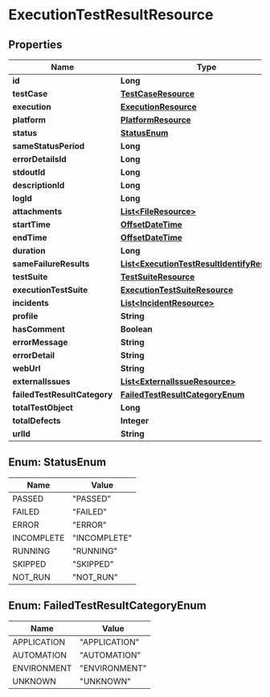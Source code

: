 # ExecutionTestResultResource

## Properties
Name | Type | Description | Notes
------------ | ------------- | ------------- | -------------
**id** | **Long** |  |  [optional]
**testCase** | [**TestCaseResource**](TestCaseResource.md) |  |  [optional]
**execution** | [**ExecutionResource**](ExecutionResource.md) |  |  [optional]
**platform** | [**PlatformResource**](PlatformResource.md) |  |  [optional]
**status** | [**StatusEnum**](#StatusEnum) |  |  [optional]
**sameStatusPeriod** | **Long** |  |  [optional]
**errorDetailsId** | **Long** |  |  [optional]
**stdoutId** | **Long** |  |  [optional]
**descriptionId** | **Long** |  |  [optional]
**logId** | **Long** |  |  [optional]
**attachments** | [**List&lt;FileResource&gt;**](FileResource.md) |  |  [optional]
**startTime** | [**OffsetDateTime**](OffsetDateTime.md) |  |  [optional]
**endTime** | [**OffsetDateTime**](OffsetDateTime.md) |  |  [optional]
**duration** | **Long** |  |  [optional]
**sameFailureResults** | [**List&lt;ExecutionTestResultIdentifyResource&gt;**](ExecutionTestResultIdentifyResource.md) |  |  [optional]
**testSuite** | [**TestSuiteResource**](TestSuiteResource.md) |  |  [optional]
**executionTestSuite** | [**ExecutionTestSuiteResource**](ExecutionTestSuiteResource.md) |  |  [optional]
**incidents** | [**List&lt;IncidentResource&gt;**](IncidentResource.md) |  |  [optional]
**profile** | **String** |  |  [optional]
**hasComment** | **Boolean** |  |  [optional]
**errorMessage** | **String** |  |  [optional]
**errorDetail** | **String** |  |  [optional]
**webUrl** | **String** |  |  [optional]
**externalIssues** | [**List&lt;ExternalIssueResource&gt;**](ExternalIssueResource.md) |  |  [optional]
**failedTestResultCategory** | [**FailedTestResultCategoryEnum**](#FailedTestResultCategoryEnum) |  |  [optional]
**totalTestObject** | **Long** |  |  [optional]
**totalDefects** | **Integer** |  |  [optional]
**urlId** | **String** |  |  [optional]

<a name="StatusEnum"></a>
## Enum: StatusEnum
Name | Value
---- | -----
PASSED | &quot;PASSED&quot;
FAILED | &quot;FAILED&quot;
ERROR | &quot;ERROR&quot;
INCOMPLETE | &quot;INCOMPLETE&quot;
RUNNING | &quot;RUNNING&quot;
SKIPPED | &quot;SKIPPED&quot;
NOT_RUN | &quot;NOT_RUN&quot;

<a name="FailedTestResultCategoryEnum"></a>
## Enum: FailedTestResultCategoryEnum
Name | Value
---- | -----
APPLICATION | &quot;APPLICATION&quot;
AUTOMATION | &quot;AUTOMATION&quot;
ENVIRONMENT | &quot;ENVIRONMENT&quot;
UNKNOWN | &quot;UNKNOWN&quot;
